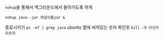 `nohup`을 통해서 백그라운드에서 돌아가도록 하게

`nohup java -jar 파일이름jar &`

종료시키기
`ps -ef | grep java`
ubuntu 옆에 써져있는 숫자 확인후
`kill -9 다섯자리숫자`
